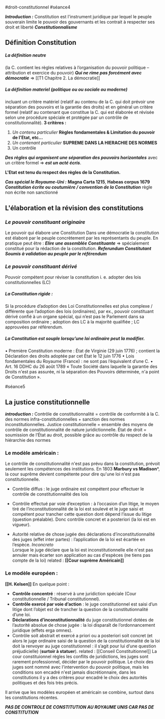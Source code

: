 #droit-constitutionnel #séance4

***Introduction :***
Constitution est l'instrument juridique par lequel le peuple souverain limite le pouvoir des gouvernants et les contrait à respecter ses droit et liberté ***Constitutionnalisme***

## Définition Constitution
##### **La définition neutre** 
(la C. contient les règles relatives à l’organisation du pouvoir politique – attribution et exercice du pouvoir) 
***Qui ne rime pas forcément avec démocratie*** => [[T1 Chapitre 2. La démocratie]]
##### **La définition materiel** (politique ou ou sociale ou moderne)
incluant un critère matériel (relatif au contenu de la C. qui doit prévoir une séparation des pouvoirs et la garantie des droits) et en général un critère formel (relatif au contenant que constitue la C. qui est élaborée et révisée selon une procédure spéciale et protégée par un contrôle de constitutionnalité).
**3 critères :**
1. *Un contenu particulier* **Règles fondamentales & Limitation du pouvoir de l'Etat, etc...**
2. *Un contenant particulier* **SUPREME DANS LA HIERACHIE DES NORMES**
3. Un contrôle

***Des règles qui organisent une séparation des pouvoirs horizontales*** avec un critère formel => ***est un acté écris***. 

**L'Etat est tenu du respect des règles de la Constitution.**

***Cas spécial le Royaume-Uni :***
**Magna Carta 1215**, **Habeas corpus 1679**
***Constitution écrite ou coutumière / convention de la Constitution***
règle non écrite non sanctionné

## L'élaboration et la révision des constitutions

### ***Le pouvoir constituant originaire***
Le pouvoir qui élabore une Constitution
Dans une démocratie la constitution est élaboré par le peuple concrètement par les représentants du peuple.
En pratique peut être : 
***Elire une assemblée Constituante*** => spécialement constitué pour la rédaction de la constitution.
***Referundum Constitutant***
***Soumis à validation au peuple par le référendum***

### ***Le pouvoir constituant dérivé***
Pouvoir compétent pour réviser la constitution i. e. adopter des lois constitutionnelles (LC)
##### **La Constitution rigide :** 
Si la procédure d’adoption des Loi Constitutionnelles est plus complexe / différente que l’adoption des lois (ordinaires), par ex., pouvoir constituant dérivé confié à un organe spécial, qui n’est pas le Parlement dans sa composition ordinaire ; adoption des LC à la majorité qualifiée ; LC approuvées par référendum.
##### ***La Constitution est souple lorsqu’une loi ordinaire peut la modifier.*** 
• Première Constitution moderne : État de Virginie (29 juin 1776) ; contient la Déclaration des droits adoptée par cet État le 12 juin 1776 
• Lois fondamentales du Royaume (France) : ne sont pas l’équivalent d’une C. 
• Art. 16 DDHC du 26 août 1789 « Toute Société dans laquelle la garantie des Droits n'est pas assurée, ni la séparation des Pouvoirs déterminée, n'a point de Constitution ».

#séance5 
## La justice constitutionnelle
***introduction :***
Contrôle de constitutionnalité = contrôle de conformité à la C. des normes infra-constitutionnelles + sanction des normes inconstitutionnelles. Justice constitutionnelle = ensemble des moyens de contrôle de constitutionnalité de nature juridictionnelle. État de droit = soumission de l’État au droit, possible grâce au contrôle du respect de la hiérarchie des normes

### Le modèle américain :
Le contrôle de constitutionnalité n'est pas prévu dans la constitution, prévoit seulement les compétences des institutions. En 1803 **Marbury vs Madison***, la cour suprême devient compétente pour dire qu'une loi n'est pas constitutionnelle.

- Contrôle diffus : le juge ordinaire est compétent pour effectuer le contrôle de constitutionnalité des lois 
- Contrôle effectué par voie d’exception : à l’occasion d’un litige, le moyen tiré de l’inconstitutionnalité de la loi est soulevé et le juge saisi et compétent pour trancher cette question dont dépend l’issue du litige (question préalable). Donc contrôle concret et a posteriori (la loi est en vigueur).

- Autorité relative de chose jugée des déclarations d’inconstitutionnalité des juges (effet inter partes) : l’application de la loi est écartée en l’espèce.
	*Inconcreto*	
Lorsque le juge déclare que la loi est inconstitutionnelle elle n'est pas annuler mais écarter son application au cas d'espèces (ne tiens pas compte de la loi)
related : **[[Cour suprème Américain]]**
### Le modèle européen :
**[[H. Kelsen]]** 
En quelque point :
- **Contrôle concentré** : réservé à une juridiction spéciale (Cour constitutionnelle / Tribunal constitutionnel).
- **Contrôle exercé par voie d’action** : le juge constitutionnel est saisi d’un litige dont l’objet est de trancher la question de la constitutionnalité d’une loi. 
- **Déclarations d’inconstitutionnalité** du juge constitutionnel dotées de l’autorité absolue de chose jugée : la loi disparaît de l’ordonnancement juridique (effets erga omnes). 
- Contrôle soit abstrait et exercé a priori ou a posteriori soit concret (et alors le juge ordinaire saisi de la question de la constitutionnalité de la loi doit la renvoyer au juge constitutionnel : il s’agit pour lui d’une question préjudicielle) (**surtoir à statuer**).
 related : [[Conseil Constituitionnel]]
La cour constituionnel règles les conflits de juridictions, les juges sont rarement professionnel, décider par le pouvoir politique. Le choix des juges sont nommé avec l'intervention du pouvoir politique, mais les conditions son encadré n'est jamais discrétionnaire, dans les constitutions il y a des critères pour encadré le choix des autorités politiques et des fois très précis. 

Il arrive que les modèles européen et américain se combine, surtout dans les constitutions récentes.

***PAS DE CONTROLE DE CONSTITUTION AU ROYAUME UNIS CAR PAS DE CONSTITUTION***

